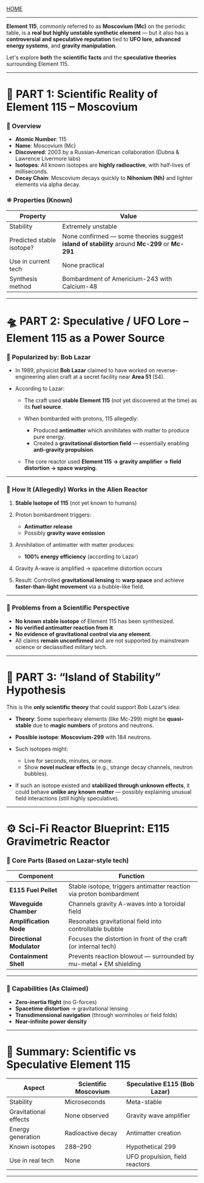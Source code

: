 [HOME](/README.md)     

---    

**Element 115**, commonly referred to as **Moscovium (Mc)** on the periodic table, is a **real but highly unstable synthetic element** — but it also has a **controversial and speculative reputation** tied to **UFO lore**, **advanced energy systems**, and **gravity manipulation**.

Let's explore **both** the **scientific facts** and the **speculative theories** surrounding Element 115.

---

# 🧪 PART 1: **Scientific Reality of Element 115 – Moscovium**

### 🔬 Overview

* **Atomic Number**: 115
* **Name**: Moscovium (Mc)
* **Discovered**: 2003 by a Russian-American collaboration (Dubna & Lawrence Livermore labs)
* **Isotopes**: All known isotopes are **highly radioactive**, with half-lives of milliseconds.
* **Decay Chain**: Moscovium decays quickly to **Nihonium (Nh)** and lighter elements via alpha decay.

### ⚛️ Properties (Known)

| Property                  | Value                                                                                          |
| ------------------------- | ---------------------------------------------------------------------------------------------- |
| Stability                 | Extremely unstable                                                                             |
| Predicted stable isotope? | None confirmed — some theories suggest **island of stability** around **Mc-299** or **Mc-291** |
| Use in current tech       | None practical                                                                                 |
| Synthesis method          | Bombardment of Americium-243 with Calcium-48                                                   |

---

# 🛸 PART 2: **Speculative / UFO Lore – Element 115 as a Power Source**

### 🧠 Popularized by: **Bob Lazar**

* In 1989, physicist **Bob Lazar** claimed to have worked on reverse-engineering alien craft at a secret facility near **Area 51** (S4).
* According to Lazar:

  * The craft used **stable Element 115** (not yet discovered at the time) as its **fuel source**.
  * When bombarded with protons, 115 allegedly:

    * Produced **antimatter** which annihilates with matter to produce pure energy.
    * Created a **gravitational distortion field** — essentially enabling **anti-gravity propulsion**.
  * The core reactor used **Element 115 → gravity amplifier → field distortion → space warping.**

---

### 🧲 How It (Allegedly) Works in the Alien Reactor

1. **Stable Isotope of 115** (not yet known to humans)
2. Proton bombardment triggers:

   * **Antimatter release**
   * Possibly **gravity wave emission**
3. Annihilation of antimatter with matter produces:

   * **100% energy efficiency** (according to Lazar)
4. Gravity A-wave is amplified → spacetime distortion occurs
5. Result: Controlled **gravitational lensing** to **warp space** and achieve **faster-than-light movement** via a bubble-like field.

---

### 🚫 Problems from a Scientific Perspective

* **No known stable isotope** of Element 115 has been synthesized.
* **No verified antimatter reaction from it**.
* **No evidence of gravitational control via any element**.
* All claims **remain unconfirmed** and are not supported by mainstream science or declassified military tech.

---

# 🧬 PART 3: **“Island of Stability” Hypothesis**

This is the **only scientific theory** that could support Bob Lazar’s idea:

* **Theory**: Some superheavy elements (like Mc-299) might be **quasi-stable** due to **magic numbers** of protons and neutrons.
* **Possible isotope**: **Moscovium-299** with 184 neutrons.
* Such isotopes might:

  * Live for seconds, minutes, or more.
  * Show **novel nuclear effects** (e.g., strange decay channels, neutron bubbles).
* If such an isotope existed and **stabilized through unknown effects**, it could behave **unlike any known matter** — possibly explaining unusual field interactions (still highly speculative).

---

# ⚙️ Sci-Fi Reactor Blueprint: **E115 Gravimetric Reactor**

### 🧩 Core Parts (Based on Lazar-style tech)

| Component                 | Function                                                            |
| ------------------------- | ------------------------------------------------------------------- |
| **E115 Fuel Pellet**      | Stable isotope, triggers antimatter reaction via proton bombardment |
| **Waveguide Chamber**     | Channels gravity A-waves into a toroidal field                      |
| **Amplification Node**    | Resonates gravitational field into controllable bubble              |
| **Directional Modulator** | Focuses the distortion in front of the craft (or internal tech)     |
| **Containment Shell**     | Prevents reaction blowout — surrounded by mu-metal + EM shielding   |

---

### 🌌 Capabilities (As Claimed)

* **Zero-inertia flight** (no G-forces)
* **Spacetime distortion** → gravitational lensing
* **Transdimensional navigation** (through wormholes or field folds)
* **Near-infinite power density**

---

# 🧠 Summary: Scientific vs Speculative Element 115

| Aspect                | Scientific Moscovium | Speculative E115 (Bob Lazar)   |
| --------------------- | -------------------- | ------------------------------ |
| Stability             | Microseconds         | Meta-stable                    |
| Gravitational effects | None observed        | Gravity wave amplifier         |
| Energy generation     | Radioactive decay    | Antimatter creation            |
| Known isotopes        | 288–290              | Hypothetical 299               |
| Use in real tech      | None                 | UFO propulsion, field reactors |

---
